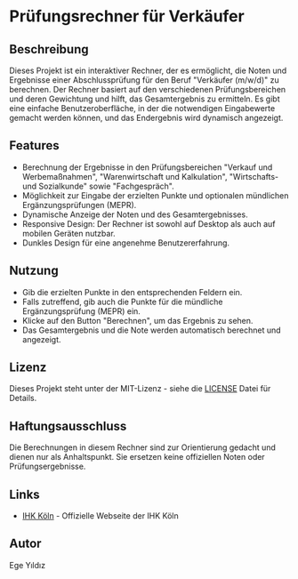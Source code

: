 # Prüfungsrechner für Verkäufer

## Beschreibung
Dieses Projekt ist ein interaktiver Rechner, der es ermöglicht, die Noten und Ergebnisse einer Abschlussprüfung für den Beruf "Verkäufer (m/w/d)" zu berechnen. Der Rechner basiert auf den verschiedenen Prüfungsbereichen und deren Gewichtung und hilft, das Gesamtergebnis zu ermitteln. Es gibt eine einfache Benutzeroberfläche, in der die notwendigen Eingabewerte gemacht werden können, und das Endergebnis wird dynamisch angezeigt.

## Features
- Berechnung der Ergebnisse in den Prüfungsbereichen "Verkauf und Werbemaßnahmen", "Warenwirtschaft und Kalkulation", "Wirtschafts- und Sozialkunde" sowie "Fachgespräch".
- Möglichkeit zur Eingabe der erzielten Punkte und optionalen mündlichen Ergänzungsprüfungen (MEPR).
- Dynamische Anzeige der Noten und des Gesamtergebnisses.
- Responsive Design: Der Rechner ist sowohl auf Desktop als auch auf mobilen Geräten nutzbar.
- Dunkles Design für eine angenehme Benutzererfahrung.

## Nutzung
- Gib die erzielten Punkte in den entsprechenden Feldern ein.
- Falls zutreffend, gib auch die Punkte für die mündliche Ergänzungsprüfung (MEPR) ein.
- Klicke auf den Button "Berechnen", um das Ergebnis zu sehen.
- Das Gesamtergebnis und die Note werden automatisch berechnet und angezeigt.

## Lizenz
Dieses Projekt steht unter der MIT-Lizenz - siehe die [LICENSE](LICENSE.md) Datei für Details.

## Haftungsausschluss
Die Berechnungen in diesem Rechner sind zur Orientierung gedacht und dienen nur als Anhaltspunkt. Sie ersetzen keine offiziellen Noten oder Prüfungsergebnisse.

## Links
- [IHK Köln](https://www.ihk.de/koeln/) - Offizielle Webseite der IHK Köln

## Autor
Ege Yıldız